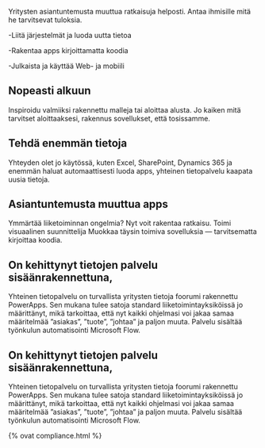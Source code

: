 
Yritysten asiantuntemusta muuttua ratkaisuja helposti. Antaa ihmisille mitä he tarvitsevat tuloksia.

-Liitä järjestelmät ja luoda uutta tietoa

-Rakentaa apps kirjoittamatta koodia

-Julkaista ja käyttää Web- ja mobiili

## Nopeasti alkuun
Inspiroidu valmiiksi rakennettu malleja tai aloittaa alusta. Jo kaiken mitä tarvitset aloittaaksesi, rakennus sovellukset, että tosissamme.

## Tehdä enemmän tietoja
Yhteyden olet jo käytössä, kuten Excel, SharePoint, Dynamics 365 ja enemmän haluat automaattisesti luoda apps, yhteinen tietopalvelu kaapata uusia tietoja.

## Asiantuntemusta muuttua apps
Ymmärtää liiketoiminnan ongelmia? Nyt voit rakentaa ratkaisu. Toimi visuaalinen suunnittelija Muokkaa täysin toimiva sovelluksia — tarvitsematta kirjoittaa koodia.

## On kehittynyt tietojen palvelu sisäänrakennettuna,
Yhteinen tietopalvelu on turvallista yritysten tietoja foorumi rakennettu PowerApps. Sen mukana tulee satoja standard liiketoimintayksiköissä jo määrittänyt, mikä tarkoittaa, että nyt kaikki ohjelmasi voi jakaa samaa määritelmää ”asiakas”, ”tuote”, ”johtaa” ja paljon muuta. Palvelu sisältää työnkulun automatisointi Microsoft Flow.

## On kehittynyt tietojen palvelu sisäänrakennettuna,
Yhteinen tietopalvelu on turvallista yritysten tietoja foorumi rakennettu PowerApps. Sen mukana tulee satoja standard liiketoimintayksiköissä jo määrittänyt, mikä tarkoittaa, että nyt kaikki ohjelmasi voi jakaa samaa määritelmää ”asiakas”, ”tuote”, ”johtaa” ja paljon muuta. Palvelu sisältää työnkulun automatisointi Microsoft Flow.

{% ovat compliance.html %}
